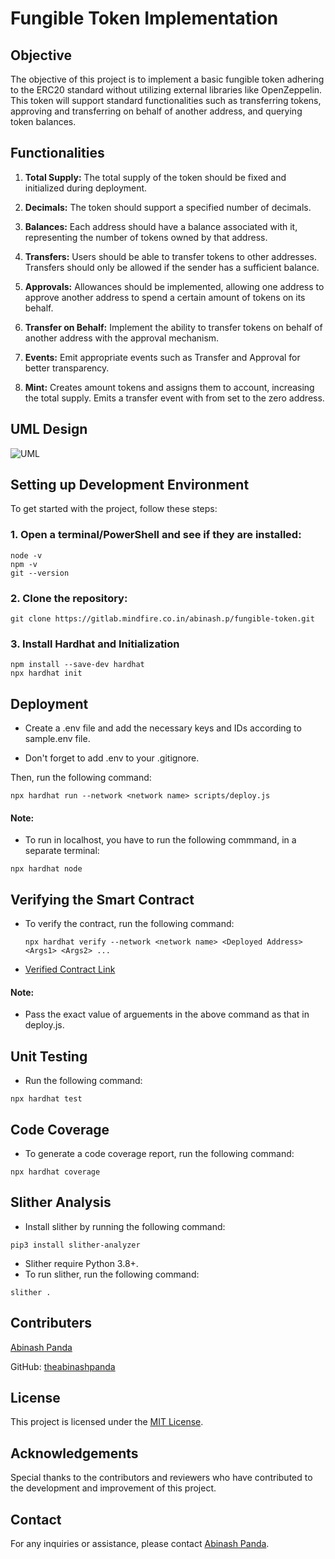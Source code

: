 # Fungible Token Implementation

## Objective
The objective of this project is to implement a basic fungible token adhering to the ERC20 standard without utilizing external libraries like OpenZeppelin. This token will support standard functionalities such as transferring tokens, approving and transferring on behalf of another address, and querying token balances.

## Functionalities 
1. **Total Supply:** The total supply of the token should be fixed and initialized during deployment.
   
2. **Decimals:** The token should support a specified number of decimals.
   
3. **Balances:** Each address should have a balance associated with it, representing the number of tokens owned by that address.
   
4. **Transfers:** Users should be able to transfer tokens to other addresses. Transfers should only be allowed if the sender has a sufficient balance.
   
5. **Approvals:** Allowances should be implemented, allowing one address to approve another address to spend a certain amount of tokens on its behalf.
   
6. **Transfer on Behalf:** Implement the ability to transfer tokens on behalf of another address with the approval mechanism.
   
7. **Events:** Emit appropriate events such as Transfer and Approval for better transparency.

8. **Mint:** Creates amount tokens and assigns them to account, increasing the total supply. Emits a transfer event with from set to the zero address.

## UML Design
![UML](https://www.plantuml.com/plantuml/dpng/fLNlQzim4Ftkl-AWNrmQmoXiZC1AmzXWi9AoTh0V3AFObrLCbeGa9mrT-xTFbYN5jJAJiNo9kRltT7xtJhxKXYZJDYpBA3UergH2-F3kqzlp5_2GWVtX1hc1MqMuNgFArqeqSo1rhL1heBp6UwndOCI1u8Qm5kVGMkRpbwzE1tGBAPMmwLniEQe3K2tHFgeZIOl2_JsGbJQALEOHpi24ZWE3mefAYjpC0XX88rfkJc4EAo5Ooa5ScnWfV5T74yGctblLzYoUv3yQCy8GTjDAoNQvhGguj7156E4LBjVnT59LZdiAHHWJsmuNKMvECnW9CIHvpBAA4PjRTgMzTue8A1r175OqWYlMTrG6WociSwbmGqMhbtyn1yVjuTGpDvo0u6pd2lC-SGQLuDgejZ8YnkACOYjvmj-NFe7eoI0cilrhkvsv5R-GGtXvUnJbFw7afC5HIE-QbHzi4QTU3iOwIhd62JTmjVXItdo-llxurLSqHCgEydlGuir5GFs0qizVJnHF4LY6w0NjLUN2V4Cb5iwYUU_KqJwUm9QQEygloBqtQLgMpADJgPnxXMRGApG8K4uD3VAK2LNSzxXESKep61y_NApzcdjN7uaRRRSUO_-zZyP6Sx-V4o1lnaulwyKWK1_riYNnoHlZQNzD9CUdjT4Gpxy5wPqzXfw1R1L2RNLf2DEnZTVT4WtMfoX-N_XlK19sUvbbb_Qajc5_0000)

## Setting up Development Environment
To get started with the project, follow these steps:
### 1. Open a terminal/PowerShell and see if they are installed:
```
node -v
npm -v
git --version
```

### 2. Clone the repository:
```
git clone https://gitlab.mindfire.co.in/abinash.p/fungible-token.git
```

### 3. Install Hardhat and Initialization
```
npm install --save-dev hardhat
npx hardhat init
```

## Deployment

- Create a .env file and add the necessary keys and IDs according to sample.env file.

- Don't forget to add .env to your .gitignore.

Then, run the following command:

```
npx hardhat run --network <network name> scripts/deploy.js
```

#### Note: 
- To run in localhost, you have to run the following commmand, in a separate terminal: 
```
npx hardhat node
```

## Verifying the Smart Contract

- To verify the contract, run the following command:

    ```
    npx hardhat verify --network <network name> <Deployed Address> <Args1> <Args2> ...
    ```

- [Verified Contract Link](https://sepolia.etherscan.io/address/0x0D3aDBd04E4D578bA7a3b547Ec053091a1d3C6eE#code)

#### Note:
- Pass the exact value of arguements in the above command as that in deploy.js.

## Unit Testing
- Run the following command:
```
npx hardhat test
```

## Code Coverage

- To generate a code coverage report, run the following command:
```
npx hardhat coverage
```
## Slither Analysis
- Install slither by running the following command:
```
pip3 install slither-analyzer
```
- Slither require Python 3.8+.
- To run slither, run the following command:
```
slither .
```
## Contributers
[Abinash Panda](https://gitlab.mindfire.co.in/abinash.p)

GitHub: [theabinashpanda](https://github.com/theabinashpanda)


## License
This project is licensed under the [MIT License](https://opensource.org/licenses/MIT).

## Acknowledgements
Special thanks to the contributors and reviewers who have contributed to the development and improvement of this project.

## Contact
For any inquiries or assistance, please contact [Abinash Panda](mailto:mfsi.abinash.p@gmail.com).
